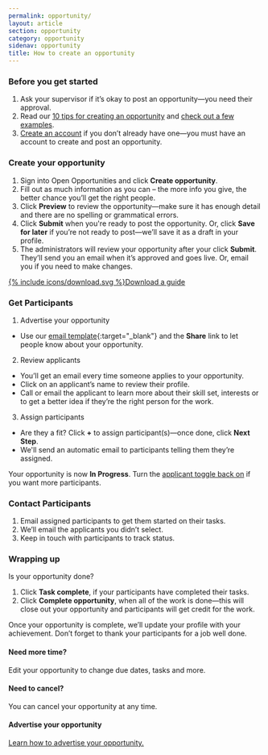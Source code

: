 ```yaml
---
permalink: opportunity/
layout: article
section: opportunity
category: opportunity
sidenav: opportunity
title: How to create an opportunity
---
```


### Before you get started
1.	Ask your supervisor if it’s okay to post an opportunity—you need their approval.
2.	Read our [10 tips for creating an opportunity](../getting-started/top-10-tips/) and [check out a few examples](sample-opportunities).
3.  [Create an account](../account/) if you don’t already have one—you must have an account to create and post an opportunity.

### Create your opportunity
1.	Sign into Open Opportunities and click **Create opportunity**.
2.	Fill out as much information as you can – the more info you give, the better chance you’ll get the right people.
3.  Click **Preview** to review the opportunity—make sure it has enough detail and there are no spelling or grammatical errors.
4.	Click **Submit** when you're ready to post the opportunity. Or, click **Save for later** if you’re not ready to post—we’ll save it as a draft in your profile.
5.	The administrators will review your opportunity after your click **Submit**. They’ll send you an email when it’s approved and goes live. Or, email you if you need to make changes.

<div class="usajobs-openopps-help-center-article__callout">
  <a class="usajobs-openopps-help-center-article__callout-link" href="{{ site.baseurl }}/assets/Opportunity_Creation_Process_final.pdf">
    <amp-img src="{{ site.baseurl }}/assets/images/OppCreationProcessMap@2x.png"
          srcset="{{ site.baseurl }}/assets/images/OppCreationProcessMap@2x.png 768w,
                  {{ site.baseurl }}/assets/images/images/OppCreationProcessMap@2x-narrow.png 100w"
           width="44"
          height="72"
          layout="responsive"
             alt="Open Opportunities Process Map"></amp-img>
    {% include icons/download.svg %}Download a guide
  </a>
</div>

### Get Participants
1.	Advertise your opportunity
* Use our [email template](marketing-email-template.docx){:target="_blank"} and the **Share** link to let people know about your opportunity.
2.	Review  applicants
* You’ll get an email every time someone applies to your opportunity.
* Click on an applicant’s name to review their profile.
* Call or email the applicant to learn more about their skill set, interests or to get a better idea if they’re the right person for the work. 

3.	Assign participants
* Are they a fit?  Click **+** to assign participant(s)—once done, click **Next Step**.
* We'll send an automatic email to participants telling them they’re assigned.

Your opportunity is now **In Progress**. Turn the [applicant toggle back on](accept-applications/) if you want more participants.

### Contact Participants
1.	Email assigned participants to get them started on their tasks.
2.	We’ll email the applicants you didn’t select.
3.	Keep in touch with participants to track status.  

### Wrapping up
Is your opportunity done?
1.	Click **Task complete**, if your participants have completed their tasks.
2.	Click **Complete opportunity**, when all of the work is done—this will close out your opportunity and participants will get credit for the work.

Once your opportunity is complete, we’ll update your profile with your achievement. Don’t forget to thank your participants for a job well done.

#### Need more time?
Edit your opportunity to change due dates, tasks and more.

#### Need to cancel?
You can cancel your opportunity at any time.

#### Advertise your opportunity

[Learn how to advertise your opportunity.](advertise/)
